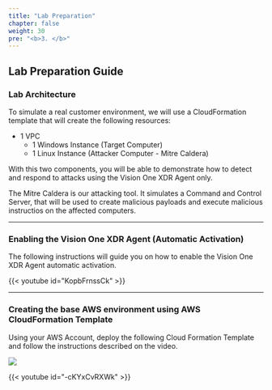 ```yaml
---
title: "Lab Preparation"
chapter: false
weight: 30
pre: "<b>3. </b>"
---
```

## Lab Preparation Guide

### Lab Architecture
To simulate a real customer environment, we will use a CloudFormation template that will create the following resources:

- 1 VPC
    - 1 Windows Instance (Target Computer)
    - 1 Linux Instance (Attacker Computer - Mitre Caldera)

With this two components, you will be able to demonstrate how to detect and respond to attacks using the Vision One XDR Agent only. 

The Mitre Caldera is our attacking tool. It simulates a Command and Control Server, that will be used to create malicious payloads and execute malicious instructios on the affected computers.

---
### Enabling the Vision One XDR Agent (Automatic Activation)
The following instructions will guide you on how to enable the Vision One XDR Agent automatic activation.

{{< youtube id="KopbFrnssCk" >}}

---
### Creating the base AWS environment using AWS CloudFormation Template
Using your AWS Account, deploy the following Cloud Formation Template and follow the instructions described on the video. 

<a href="https://console.aws.amazon.com/cloudformation/home#/stacks/new?stackName=V1-Ransomware-Workshop&templateURL=https://v1demoplatform.s3.us-west-1.amazonaws.com/v1-ransomware-demo/v1-ransomware-workshop.yaml" target="_blank"><img src="https://cdn.rawgit.com/buildkite/cloudformation-launch-stack-button-svg/master/launch-stack.svg" /></a>

{{< youtube id="-cKYxCvRXWk" >}}


